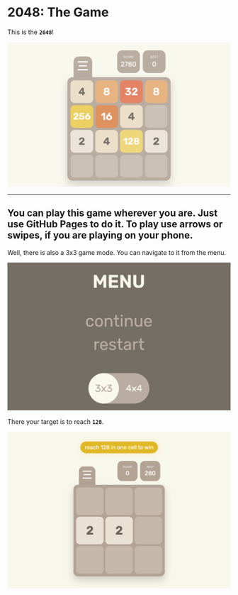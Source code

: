 # 2048: The Game

This is the **`2048`**!

![text](README_extra/2048_1.png "4x4 game mode")

-------

You can play this game wherever you are. Just use GitHub Pages to do it. To play use arrows or swipes, if you are playing on your phone.
-------

Well, there is also a 3x3 game mode. You can navigate to it from the menu.

![text](README_extra/2048_2.png "menu")

There your target is to reach **`128`**.

![text](README_extra/2048_3.png "3x3 game mode")